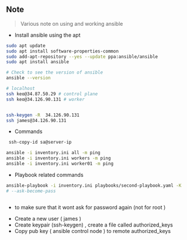 ## Note 
> Various note on using and working ansible 

* Install ansible using the apt
```bash
sudo apt update
sudo apt install software-properties-common
sudo add-apt-repository --yes --update ppa:ansible/ansible
sudo apt install ansible

# Check to see the version of ansible
ansible --version

# localhost
ssh keo@34.87.50.29 # control plane
ssh keo@34.126.90.131 # worker


ssh-keygen -R  34.126.90.131
ssh james@34.126.90.131
```

* Commands 
```bash 
 ssh-copy-id sa@server-ip

ansible -i inventory.ini all -m ping
ansible -i inventory.ini workers -m ping
ansible -i inventory.ini worker01 -m ping
```



* Playbook related commands 
```bash 
ansible-playbook -i inventory.ini playbooks/second-playbook.yaml -K
# --ask-become-pass 



```
* to make sure that it wont ask for password again (not for root )
- Create a new user ( james )
- Create keypair (ssh-keygen) , create a file called authorized_keys
- Copy pub key ( ansible control node ) to remote authorized_keys